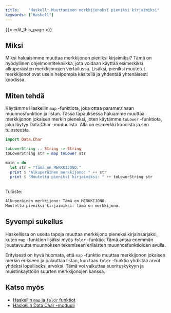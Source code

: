 ```yaml
---
title:    "Haskell: Muuttaminen merkkijonoksi pieniksi kirjaimiksi"
keywords: ["Haskell"]
---
```


{{< edit_this_page >}}

## Miksi

Miksi haluaisimme muuttaa merkkijonon pieniksi kirjaimiksi? Tämä on hyödyllinen ohjelmointitekniikka, jota voidaan käyttää esimerkiksi alkuperäisten merkkijonojen vertailussa. Lisäksi, pieniksi muutetut merkkijonot ovat usein helpompia käsitellä ja yhdentää yhtenäisesti koodissa.

## Miten tehdä

Käytämme Haskellin `map` -funktiota, joka ottaa parametrinaan muunnosfunktion ja listan. Tässä tapauksessa haluamme muuttaa merkkijonon jokaisen merkin pieneksi, joten käytämme `toLower` -funktiota, joka löytyy Data.Char -moduulista. Alla on esimerkki koodista ja sen tulosteesta.

```Haskell
import Data.Char

toLowerString :: String -> String
toLowerString str = map toLower str

main = do 
  let str = "Tämä on MERKKIJONO."
  print $ "Alkuperäinen merkkijono: " ++ str
  print $ "Muutettu pieniksi kirjaimiksi: " ++ toLowerString str
 
```

Tuloste:

```bash
Alkuperäinen merkkijono: Tämä on MERKKIJONO.
Muutettu pieniksi kirjaimiksi: tämä on merkkijono.
```

## Syvempi sukellus

Haskellissa on useita tapoja muuttaa merkkijono pieneksi kirjainsarjaksi, kuten `map` -funktion lisäksi myös `foldr` -funktio. Tämä antaa enemmän joustavuutta muunnoksen tekemiseen erilaisten muunnosfunktioiden avulla.

Erityisesti on hyvä huomata, että `map` -funktio muuttaa merkkijonon jokaisen merkin erikseen ja palauttaa listan, kun taas `foldr` -funktio yhdistää arvot yhdeksi lopulliseksi arvoksi. Tämä voi vaikuttaa suorituskykyyn ja muistinkäyttöön suurten merkkijonojen kanssa.

## Katso myös

- [Haskellin `map` ja `foldr` funktiot](https://www.tutorialspoint.com/haskell/haskell_list_comprehension.htm)
- [Haskellin Data.Char -moduuli](https://hackage.haskell.org/package/base-4.14.1.0/docs/Data-Char.html)